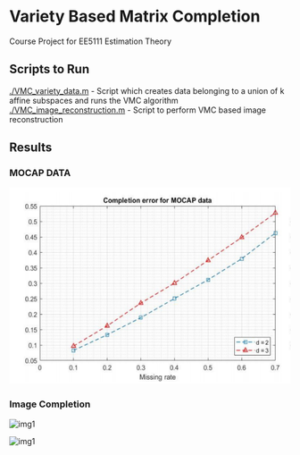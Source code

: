 # Variety Based Matrix Completion
Course Project for EE5111 Estimation Theory

## Scripts to Run

[./VMC_variety_data.m](https://github.com/sahu-shitin/vmc/blob/master/VMC_variety_data.m)  - Script which creates data belonging to a union of k affine subspaces and runs the VMC algorithm 
[./VMC_image_reconstruction.m](https://github.com/sahu-shitin/vmc/blob/master/VMC_image_reconstruction.m)  - Script to perform VMC based image reconstruction 


## Results 

### MOCAP DATA
![MOCAP Data](https://github.com/sahu-shitin/vmc/blob/master/img1.png?raw=true)

### Image Completion 
![img1](https://github.com/sahu-shitin/vmc/blob/master/img2.png?raw=true)

![img1](https://github.com/sahu-shitin/vmc/blob/master/img3.png?raw=true)
